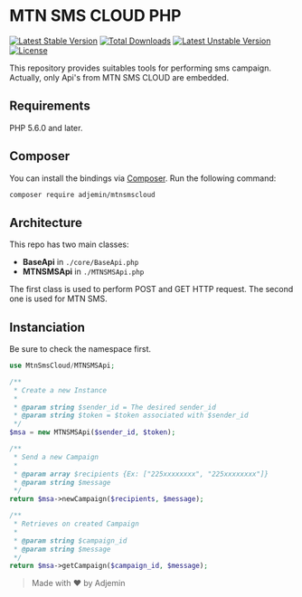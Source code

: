 # MTN SMS CLOUD PHP

[![Latest Stable Version](https://poser.pugx.org/adjemin/mtnsmscloud/v)](//packagist.org/packages/adjemin/mtnsmscloud) [![Total Downloads](https://poser.pugx.org/adjemin/mtnsmscloud/downloads)](//packagist.org/packages/adjemin/mtnsmscloud) [![Latest Unstable Version](https://poser.pugx.org/adjemin/mtnsmscloud/v/unstable)](//packagist.org/packages/adjemin/mtnsmscloud) [![License](https://poser.pugx.org/adjemin/mtnsmscloud/license)](//packagist.org/packages/adjemin/mtnsmscloud)


This repository provides suitables tools for performing sms campaign. Actually, only Api's from MTN SMS CLOUD are embedded.

## Requirements

PHP 5.6.0 and later.

## Composer

You can install the bindings via [Composer](http://getcomposer.org/). Run the following command:

```bash
composer require adjemin/mtnsmscloud
```

## Architecture
This repo has two main classes:

  - **BaseApi** in `./core/BaseApi.php`
  - **MTNSMSApi** in `./MTNSMSApi.php`

The first class is used to perform POST and GET HTTP request.
The second one is used for MTN SMS.

## Instanciation
Be sure to check the namespace first.

```php
use MtnSmsCloud/MTNSMSApi;

/**
 * Create a new Instance
 * 
 * @param string $sender_id = The desired sender_id
 * @param string $token = $token associated with $sender_id 
 */
$msa = new MTNSMSApi($sender_id, $token);

/**
 * Send a new Campaign
 * 
 * @param array $recipients {Ex: ["225xxxxxxxx", "225xxxxxxxx"]}
 * @param string $message
 */
return $msa->newCampaign($recipients, $message);

/**
 * Retrieves on created Campaign
 * 
 * @param string $campaign_id
 * @param string $message
 */
return $msa->getCampaign($campaign_id, $message);

```

> Made with :heart: by Adjemin